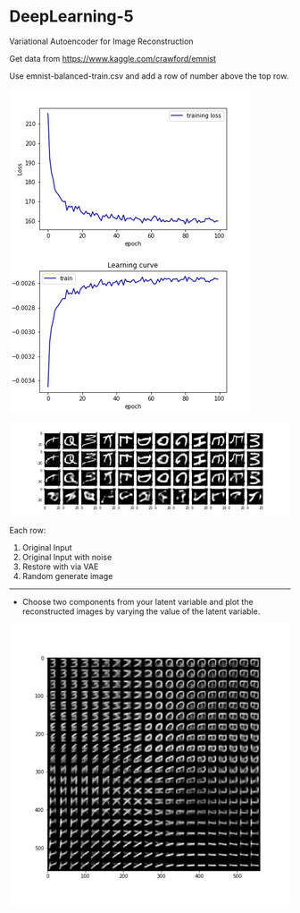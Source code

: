 # DeepLearning-5
Variational Autoencoder for Image Reconstruction

Get data from https://www.kaggle.com/crawford/emnist

Use emnist-balanced-train.csv and add a row of number above the top row.


![image](https://github.com/apkeidj123/DeepLearning-5/blob/master/output/Loss.jpg)
![image](https://github.com/apkeidj123/DeepLearning-5/blob/master/output/Lower_bound.jpg)


![image](https://github.com/apkeidj123/DeepLearning-5/blob/master/output/ALL.jpg)

Each row:

1. Original Input
2. Original Input with noise
3. Restore with via VAE
4. Random generate image

----------------------------------------------

* Choose two components from your latent variable and plot the reconstructed images by varying the value of the latent variable.

![image](https://github.com/apkeidj123/DeepLearning-5/blob/master/output/Latent_space.jpg)

